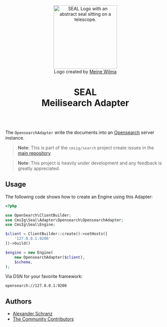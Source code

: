 <div align="center">
    <img alt="SEAL Logo with an abstract seal sitting on a telescope." src="https://avatars.githubusercontent.com/u/120221538?s=400&v=6" width="200" height="200">
</div>

<div align="center">Logo created by <a href="https://cargocollective.com/meinewilma">Meine Wilma</a></div>

<h1 align="center">SEAL <br /> Meilisearch Adapter</h1>

<br />
<br />

The `OpensearchAdapter` write the documents into an [Opensearch](https://github.com/opensearch-project/OpenSearch) server instance.

> **Note**:
> This is part of the `cmsig/search` project create issues in the [main repository](https://github.com/php-cmsig/search).

> **Note**:
> This project is heavily under development and any feedback is greatly appreciated.

## Usage

The following code shows how to create an Engine using this Adapter:

```php
<?php

use OpenSearch\ClientBuilder;
use CmsIg\Seal\Adapter\Opensearch\OpensearchAdapter;
use CmsIg\Seal\Engine;

$client = ClientBuilder::create()->setHosts([
    '127.0.0.1:9200'
])->build()

$engine = new Engine(
    new OpensearchAdapter($client),
    $schema,
);
```

Via DSN for your favorite framework:

```env
opensearch://127.0.0.1:9200
```

## Authors

- [Alexander Schranz](https://github.com/alexander-schranz/)
- [The Community Contributors](https://github.com/php-cmsig/search/graphs/contributors)
